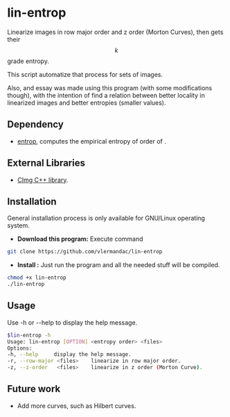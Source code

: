 lin-entrop
===================

Linearize images in row major order and z order (Morton Curves), then gets
their $$k$$ grade entropy.

This script automatize that process for sets of images.

Also, and essay was made using this program (with some modifications though), with the intention of find a relation between better locality in
linearized images and better entropies (smaller values).

## Dependency
- [entrop](http://pizzachili.dcc.uchile.cl/experiments.html), computes the empirical entropy of order <k> of <filename>.

## External Libraries

- [CImg C++ library](http://cimg.eu/index.html).

## Installation
General installation process is only available for GNU/Linux operating system.

- **Download this program:** Execute command

```sh
git clone https://github.com/vlermandac/lin-entrop
```
- **Install :** Just run the program and all the needed stuff will be compiled.

```sh
chmod +x lin-entrop
./lin-entrop
```

## Usage
Use -h or --help to display the help message.
```sh
$lin-entrop -h
Usage: lin-entrop [OPTION] <entropy order> <files>
Options:
-h, --help     display the help message.
-r, --row-major <files>    linearize in row major order.
-z, --z-order   <files>    linearize in z order (Morton Curve).
```

## Future work

- Add more curves, such as Hilbert curves.


